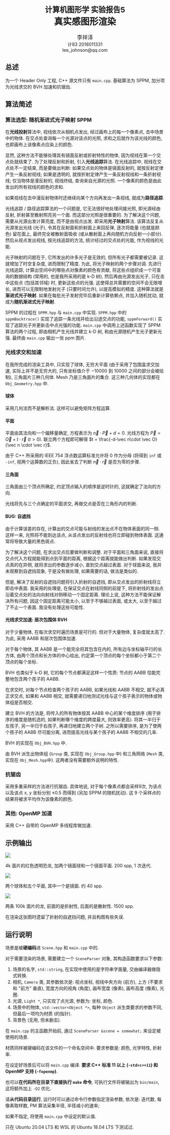 <h1 style="text-align:center;"><small>计算机图形学 实验报告5</small><br/>真实感图形渲染</h1>
<p style="text-align:center;"><big>李祥泽</big><br/>计83 2018011331<br/>lee_johnson@qq.com</p>

## 总述 ##

为一个 Header Only 工程, C++ 源文件只有 `main.cpp`. 基础算法为 SPPM, 加分项为光线求交的 BVH 加速和抗锯齿.

## 算法简述 ##

### 算法选型: 随机渐进式光子映射 SPPM ###

在**光线投射**算法中, 视线依次从相机点发出, 经过画布上的每一个像素点, 击中场景中的物体. 在交点处查询每一个光源对该点的光照, 求和之后就作为该光线的颜色, 也即画布上该像素点应染上的颜色.

显然, 这种方法不能够处理具有镜面反射或折射特性的物体, 因为视线在第一个交点处就结束了. 为了处理反射和折射, 引入**光线追踪**算法. 在光线追踪中, 视线在交点处不一定结束, 而是要做出判断: 如果交点处的物体是镜面反射的, 就按反射定律产生一条反射视线; 如果是透明的, 就按折射定律产生一条反射视线和一条折射视线; 仅当物体是漫反射的, 视线终结, 查询来自光源的光照. 一个像素的颜色是由此发出的所有视线的颜色的求和.

如果视线在击中漫反射物体时还继续向某个方向再发出一条视线, 就成为**路径追踪**.

光线追踪 / 路径追踪算法的一个问题是, 它无法很好地处理间接光照, 即光源经由反射, 折射甚至散射照亮另一个面. 而这部分光照是很重要的. 为了解决这个问题, 需要从光源出发计算亮度, 而不是由视点出发. 即采用**光子映射**算法. 该算法反复从光源发出光线 (光子), 令其在反射面和折射面上来回反弹, 逐次将能量 (也就是颜色) 留在面上, 最终完全被散射面吸收 (或从散射面上再向随机方向反射一小部分). 然后从视点发出视线, 按光线追踪的方法, 统计经过的交点处的光能, 作为视线的光能.

光子映射的问题在于, 它所发出的许多光子是无效的, 但所有光子都需要被记录. 这就增加了时空复杂度, 进而限制了精度. 为此, 将光子映射的两个步骤对调. 先进行光线追踪, 计算出空间中的哪些点对像素的颜色有贡献, 将这些点组织成一个可查询的数据结构 (常用的, 也是我所采用的是 k-D 树), 然后再由光源发出光子, 只在击中这些点 (包括其邻域) 时, 更新这些点的光强. 这使得总共需要的空间不会无限增长, 进而可以无限制地发射光子 (只要时间允许), 以提高模拟的精度. 这种算法就是**渐进式光子映射**. 如果在每批光子发射完毕后重新计算依赖点, 并加入随机扰动, 就成为**随机渐进式光子映射**.

SPPM 的过程在 `SPPM.hpp` 与 `main.cpp` 中实现. `SPPM.hpp` 中的 `sppmBacktrace()` 实现了追踪一条光线并给出沿途交点的功能, `sppmForward()` 实现了追踪光子并更新击中点光强的功能. `main.cpp` 中调用上述函数实现了 SPPM 算法的两个过程, 即由相机产生光线并建立 k-D 树, 和由光源随机产生光子更新光强. 最终由 `main.cpp` 输出一张 ppm 图片.

### 光线求交和加速 ###

在我所完成的渲染工具中, 只实现了球体, 无穷大平面 (由于采用了包围盒求交加速, 实际上并不是无穷大的, 只有坐标值介于 $-10000$ 到 $10000$ 之间的部分会被绘制), 三角面片三种几何体. Mesh 乃是三角面片的集合. 这三种几何体的实现都在 `Obj_Geometry.hpp` 中.

#### 球体 ####

采用几何法而不是解析法. 这样可以避免矩阵方程运算.

#### 平面 ####

平面由其法向和一个偏移量确定, 方程表示为 $\vec{n} \cdot \vec P + d = 0$. 光线方程为 $\vec P = \vec O + t \cdot \vec r \ (t>0)$. 联立两个方程即可解得 $t = \frac{-d-\vec n\cdot \vec O}{\vec n \cdot \vec r}$.

由于 C++ 所采用的 IEEE 754 浮点数运算标准允许将 0 作为分母 (将得到 `inf` 或 `-inf`, 视两个运算数的正负), 因此省去了判断 $\vec n \cdot \vec r$ 是否为零的步骤.

#### 三角面 ####

三角面由三个顶点所确定, 约定顶点输入的顺序是逆时针的, 这就确定了法向的方向.

光线将先与三个点确定的平面求交, 再做交点是否在三角形内的判断.

#### BUG: 自遮挡 ####

由于计算误差的存在, 计算出的交点可能与射线的发出点不在物体表面的同一侧. 这样一来, 光照将不能到达该点, 从该点发出的反射线也将立即碰到物体表面. 这通常将导致大量的黑色斑点.

为了解决这个问题, 在求出交点后要做判断和调整. 对于平面和三角面来说, 直接将交点代入方程就能得到点到平面的距离, 根据这个距离就能做出判断. 如果发现交点真的在异侧, 就将求出的参数逐步减小, 直到交点越过表面. 对于球面来说, 我并未观察到自遮挡现象, 于是没有做处理, 如果需要的话, 做法是类似的.

但是, 解决了反射的自遮挡问题将引入折射的自遮挡, 即从交点发出的折射线将立即击中表面. 我采用的处理是, 在保证交点在射线同侧的前提下, 将折射线的发出点沿着交点处的法向向射线对侧移动一个固定距离. 理论上说, 这种方法不能保证解决所有问题, 因这个固定距离可能太小, 以至于不够越过表面, 或太大, 以至于越过了不止一个表面. 我没有处理这些可能性.

#### 光线求交加速: 层次包围体 BVH ####

对于少量物体, 在每次求交时遍历场景是可行的. 但对于大量物体, 复杂度就太高了. 为此, 采用 AABB 和层次包围体加速.

对于每个物体, 其 AABB 是一个能完全将其包含在内的, 所有边与坐标轴平行的长方体, 由两个顶点和长方体的中心给出, 约定第一个顶点的每个坐标都小于第二个顶点的每个坐标.

BVH 也类似于 k-D 树, 它的每个节点都满足这样一个性质: 节点的 AABB 恰能完整地包含两个孩子的 AABB.

在求交时, 对每个节点检查两个孩子的 AABB, 如果光线和 AABB 不相交, 就不必真正求交点, 如果和 AABB 相交, 就需要递归地测试光线与这个孩子表示的物体或物体组是否相交.

建立 BVH 的方法是, 将传入的所有物体按其 AABB 中心的某个维度排序 (用于排序的维度是随机选的, 如果判断哪个维度的跨度最大, 则效率更高). 将其一半归于左孩子, 另一半归于右孩子, 再递归地建立两个子树. 之所以需要排序, 是为了使两个孩子的 AABB 尽可能分离, 进而提高光线与某个孩子的 AABB 不相交的几率.

BVH 的实现在 `Obj_BVH.hpp` 中.

由 BVH 派生出物体组 (`Group` 类, 实现在 `Obj_Group.hpp` 中) 和三角网络 (`Mesh` 类, 实现在 `Obj_Mesh.hpp`中). 这两者没有需要额外说明的特性.

### 抗锯齿 ###

采用多重采样的方法进行抗锯齿. 具体地说, 对于每个像素点都会采样9次, 为该点以及该点 x, y 坐标分别 $\pm0.5$ 而得到 (另加 SPPM 的随机扰动). 这 9 个采样点的结果将被求平均作为该像素的颜色.

### 其他: OpenMP 加速 ###

采用 C++ 自带的 OpenMP 多线程库做加速.

## 示例输出 ##

![](output/dinosaur2__001.png)

4k 面片的红色透明恐龙, 加两个镜面球和一个镜面平面. 200 spp, 1 次迭代.

![](output/spheres__001.png)

两个球体和五个平面, 其中一个是镜面. 约 40 spp.

![](output/dragon__001.png)

两条 100k 面片的龙, 前面的是折射性, 后面的是散射性. 1500 spp.

在渲染这张图时遗留了折射的自遮挡问题, 并且构图有些失误.

## 运行说明 ##

场景是被**硬编码**进 `Scene.hpp` 和 `main.cpp` 中的.

对于需要渲染的场景, 需要建立一个 `SceneParser` 对象, 其构造函数要求以下参数:

1.  场景的名字, `std::string`, 在实现中使用的是字符串字面量, 交由编译器做隐式转换.
2.  相机, `Camera` 类, 其参数依次是: 视点坐标, 视线中央方向 (前方), 上方 (不要求和 "前方" 垂直), 宽度方向的视角 (角度), 画布宽度 (像素), 画布高度 (像素), 光圈.
3.  光源, `Light *`, 只实现了点光源, 参数为: 坐标, 颜色.
4.  场景中的物体, `std::vector<Object *>`, 每种 `Object` 派生类要求的参数不同, 但最后一项均为材质 (的指针).
5.  背景色 (无用, 但未删去).

在 `main.cpp` 的主函数开始前, 通过 `SceneParser &scene = somewhat;` 来设定被使用的场景.

材质同样被硬编码在该文件的一个命名空间中. 要求参数是: 颜色, 光学特性, 折射率.

在设定好场景后可以将 `main.cpp` 编译. **要求 C++ 标准 11 以上 (`-std=c++11`) 和 OpenMP 支持 (`-fopenmp`)**.

也可以**在代码所在目录下直接执行 `make` 命令**, 可执行文件将被输出为 `bin/main`, 这将额外加上 `-O2` 优化.

请**从代码目录运行**, 运行时可以通过命令行参数指定渲染参数, 依次是: 迭代数, 每像素取样数, PM 算法采集半径, 半径减小的速率;

如果不指定, 将使用 `main.cpp` 中设定的默认值.

只在 Ubuntu 20.04 LTS 和 WSL 的 Ubuntu 18.04 LTS 下测试过.
